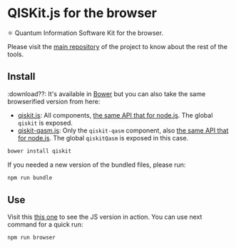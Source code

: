 # QISKit.js for the browser

:atom_symbol: Quantum Information Software Kit for the browser.

Please visit the [main repository](https://github.ibm.com/IBMResearch/qiskit.js) of the project to know about the rest of the tools.


## Install

:download??: It's available in [Bower](https://bower.io/) but you can also take the same browserified version from here:

- [qiskit.js](./qiskit.js): All components, [the same API that for node.js](../packages/qiskit/README.md). The global `qiskit` is exposed.
- [qiskit-qasm.js](./qiskit-qasm.js): Only the `qiskit-qasm` component, also [the same API that for node.js](../packages/qiskit-qasm/README.md). The global `qiskitQasm` is exposed in this case.

```sh
bower install qiskit
```

If you needed a new version of the bundled files, please run:

```sh
npm run bundle
```

## Use

Visit this [this one](./example.html) to see the JS version in action. You can use next command for a quick run:

```sh
npm run browser
```
